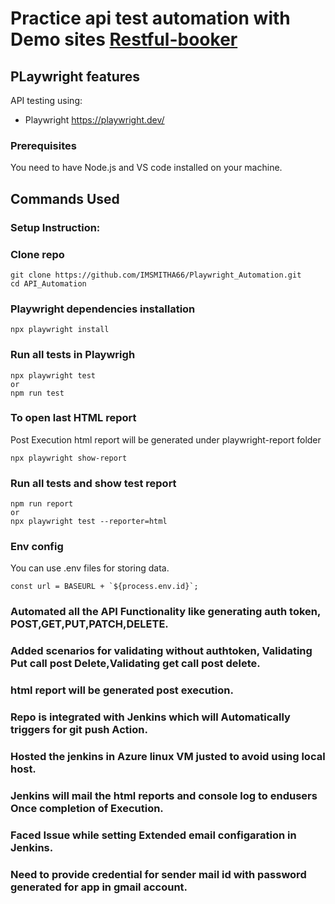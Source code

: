 <h1>
  Practice api test automation with Demo sites <a href="https://restful-booker.herokuapp.com/apidoc/index.html">Restful-booker</a>
</h1>

## PLaywright features
API testing using:

- Playwright https://playwright.dev/

### Prerequisites
You need to have Node.js and VS code installed on your machine.
## Commands Used

### Setup Instruction:

### Clone repo

```shell
git clone https://github.com/IMSMITHA66/Playwright_Automation.git
cd API_Automation
```

### Playwright dependencies installation

```shell
npx playwright install
```

### Run all tests in Playwrigh

```shell
npx playwright test 
or
npm run test
```
### To open last HTML report
Post Execution html report will be generated under playwright-report folder

```shell
npx playwright show-report
```
### Run all tests and show test report
```shell
npm run report
or
npx playwright test --reporter=html
```

### Env config
You can use .env files for storing data.

```shell
const url = BASEURL + `${process.env.id}`;
```



### Automated all the API Functionality like generating auth token, POST,GET,PUT,PATCH,DELETE.
### Added scenarios for validating without authtoken, Validating Put call post Delete,Validating get call post delete.
### html report will be generated post execution.
### Repo is integrated with Jenkins which will Automatically triggers for git push Action.
### Hosted the jenkins in Azure linux VM justed to avoid using local host.
### Jenkins will mail the html reports and console log to endusers Once completion of Execution.



### Faced Issue while setting Extended email configaration in Jenkins.
### Need to provide credential for sender mail id with password generated for app in gmail account.